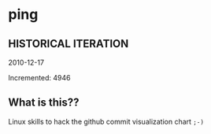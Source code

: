 # ping

## HISTORICAL ITERATION
2010-12-17

Incremented: 4946

## What is this?? 
Linux skills to hack the github commit visualization chart `;-)`

